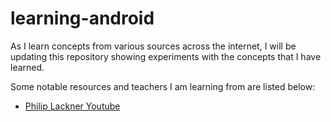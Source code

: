 # learning-android

As I learn concepts from various sources across the internet, I will be updating this repository showing experiments with the concepts that I have learned.

Some notable resources and teachers I am learning from are listed below:

- [Philip Lackner Youtube](https://www.youtube.com/@PhilippLackner)


